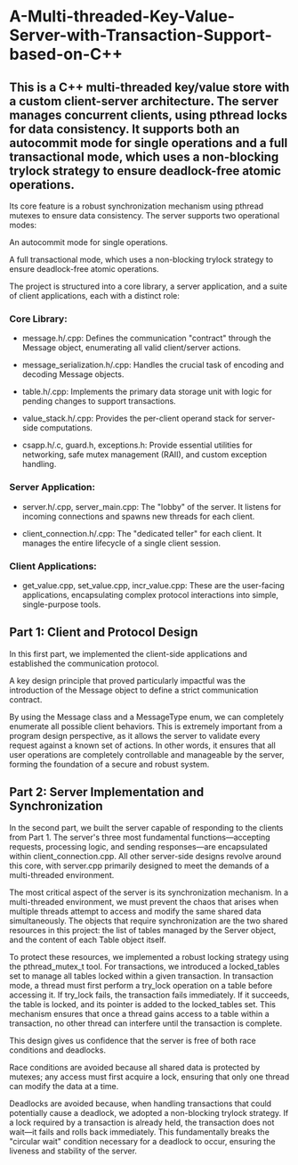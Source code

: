 # A-Multi-threaded-Key-Value-Server-with-Transaction-Support-based-on-C++
## This is a C++ multi-threaded key/value store with a custom client-server architecture. The server manages concurrent clients, using pthread locks for data consistency. It supports both an autocommit mode for single operations and a full transactional mode, which uses a non-blocking trylock strategy to ensure deadlock-free atomic operations.

Its core feature is a robust synchronization mechanism using pthread mutexes to ensure data consistency. The server supports two operational modes:

An autocommit mode for single operations.

A full transactional mode, which uses a non-blocking trylock strategy to ensure deadlock-free atomic operations.

The project is structured into a core library, a server application, and a suite of client applications, each with a distinct role:

### Core Library:

- message.h/.cpp: Defines the communication "contract" through the Message object, enumerating all valid client/server actions.

- message_serialization.h/.cpp: Handles the crucial task of encoding and decoding Message objects.

- table.h/.cpp: Implements the primary data storage unit with logic for pending changes to support transactions.

- value_stack.h/.cpp: Provides the per-client operand stack for server-side computations.

- csapp.h/.c, guard.h, exceptions.h: Provide essential utilities for networking, safe mutex management (RAII), and custom exception handling.

### Server Application:

- server.h/.cpp, server_main.cpp: The "lobby" of the server. It listens for incoming connections and spawns new threads for each client.

- client_connection.h/.cpp: The "dedicated teller" for each client. It manages the entire lifecycle of a single client session.

### Client Applications:

- get_value.cpp, set_value.cpp, incr_value.cpp: These are the user-facing applications, encapsulating complex protocol interactions into simple, single-purpose tools.

## Part 1: Client and Protocol Design
In this first part, we implemented the client-side applications and established the communication protocol.

A key design principle that proved particularly impactful was the introduction of the Message object to define a strict communication contract.

By using the Message class and a MessageType enum, we can completely enumerate all possible client behaviors. This is extremely important from a program design perspective, as it allows the server to validate every request against a known set of actions. In other words, it ensures that all user operations are completely controllable and manageable by the server, forming the foundation of a secure and robust system.

## Part 2: Server Implementation and Synchronization
In the second part, we built the server capable of responding to the clients from Part 1. The server's three most fundamental functions—accepting requests, processing logic, and sending responses—are encapsulated within client_connection.cpp. All other server-side designs revolve around this core, with server.cpp primarily designed to meet the demands of a multi-threaded environment.

The most critical aspect of the server is its synchronization mechanism. In a multi-threaded environment, we must prevent the chaos that arises when multiple threads attempt to access and modify the same shared data simultaneously. The objects that require synchronization are the two shared resources in this project: the list of tables managed by the Server object, and the content of each Table object itself.

To protect these resources, we implemented a robust locking strategy using the pthread_mutex_t tool. For transactions, we introduced a locked_tables set to manage all tables locked within a given transaction. In transaction mode, a thread must first perform a try_lock operation on a table before accessing it. If try_lock fails, the transaction fails immediately. If it succeeds, the table is locked, and its pointer is added to the locked_tables set. This mechanism ensures that once a thread gains access to a table within a transaction, no other thread can interfere until the transaction is complete.

This design gives us confidence that the server is free of both race conditions and deadlocks.

Race conditions are avoided because all shared data is protected by mutexes; any access must first acquire a lock, ensuring that only one thread can modify the data at a time.

Deadlocks are avoided because, when handling transactions that could potentially cause a deadlock, we adopted a non-blocking trylock strategy. If a lock required by a transaction is already held, the transaction does not wait—it fails and rolls back immediately. This fundamentally breaks the "circular wait" condition necessary for a deadlock to occur, ensuring the liveness and stability of the server.

